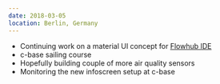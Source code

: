 ```yaml
---
date: 2018-03-05
location: Berlin, Germany
---
```

* Continuing work on a material UI concept for [Flowhub IDE](https://flowhub.io/ide)
* c-base sailing course
* Hopefully building couple of more air quality sensors
* Monitoring the new infoscreen setup at c-base
